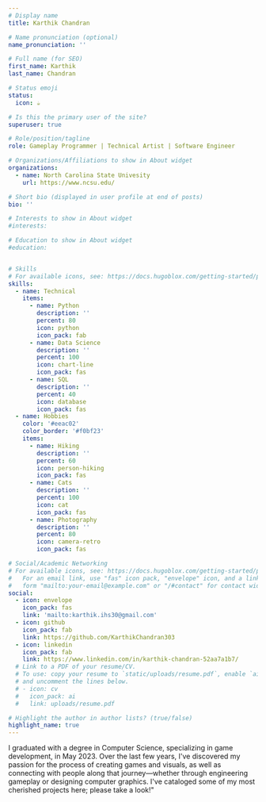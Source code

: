 ```yaml
---
# Display name
title: Karthik Chandran

# Name pronunciation (optional)
name_pronunciation: ''

# Full name (for SEO)
first_name: Karthik
last_name: Chandran

# Status emoji
status:
  icon: ☕️

# Is this the primary user of the site?
superuser: true

# Role/position/tagline
role: Gameplay Programmer | Technical Artist | Software Engineer

# Organizations/Affiliations to show in About widget
organizations:
  - name: North Carolina State Univesity
    url: https://www.ncsu.edu/

# Short bio (displayed in user profile at end of posts)
bio: ''

# Interests to show in About widget
#interests:

# Education to show in About widget
#education:


# Skills
# For available icons, see: https://docs.hugoblox.com/getting-started/page-builder/#icons
skills:
  - name: Technical
    items:
      - name: Python
        description: ''
        percent: 80
        icon: python
        icon_pack: fab
      - name: Data Science
        description: ''
        percent: 100
        icon: chart-line
        icon_pack: fas
      - name: SQL
        description: ''
        percent: 40
        icon: database
        icon_pack: fas
  - name: Hobbies
    color: '#eeac02'
    color_border: '#f0bf23'
    items:
      - name: Hiking
        description: ''
        percent: 60
        icon: person-hiking
        icon_pack: fas
      - name: Cats
        description: ''
        percent: 100
        icon: cat
        icon_pack: fas
      - name: Photography
        description: ''
        percent: 80
        icon: camera-retro
        icon_pack: fas

# Social/Academic Networking
# For available icons, see: https://docs.hugoblox.com/getting-started/page-builder/#icons
#   For an email link, use "fas" icon pack, "envelope" icon, and a link in the
#   form "mailto:your-email@example.com" or "/#contact" for contact widget.
social:
  - icon: envelope
    icon_pack: fas
    link: 'mailto:karthik.ihs30@gmail.com'
  - icon: github
    icon_pack: fab
    link: https://github.com/KarthikChandran303
  - icon: linkedin
    icon_pack: fab
    link: https://www.linkedin.com/in/karthik-chandran-52aa7a1b7/
  # Link to a PDF of your resume/CV.
  # To use: copy your resume to `static/uploads/resume.pdf`, enable `ai` icons in `params.yaml`,
  # and uncomment the lines below.
  # - icon: cv
  #   icon_pack: ai
  #   link: uploads/resume.pdf

# Highlight the author in author lists? (true/false)
highlight_name: true
---
```

I graduated with a degree in Computer Science, specializing in game development, in May 2023. Over the last few years, I've discovered my passion for the process of creating games and visuals, as well as connecting with people along that journey—whether through engineering gameplay or designing computer graphics. I've cataloged some of my most cherished projects here; please take a look!"
